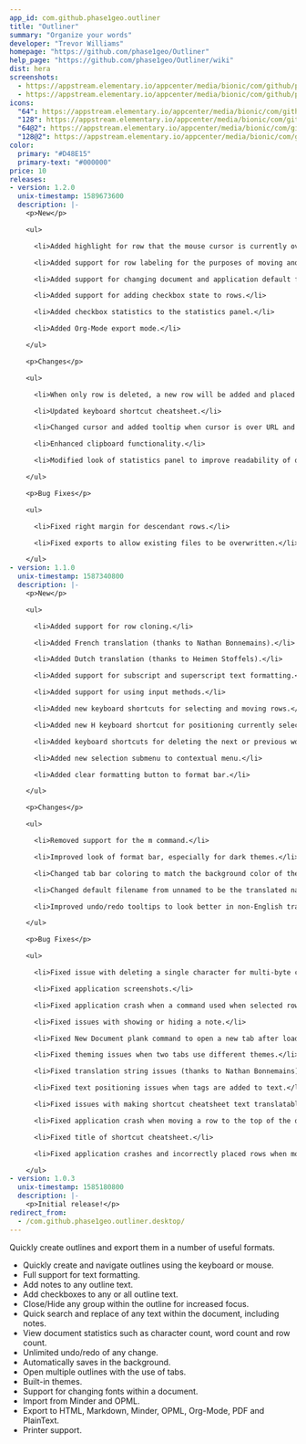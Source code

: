 ```yaml
---
app_id: com.github.phase1geo.outliner
title: "Outliner"
summary: "Organize your words"
developer: "Trevor Williams"
homepage: "https://github.com/phase1geo/Outliner"
help_page: "https://github.com/phase1geo/Outliner/wiki"
dist: hera
screenshots:
  - https://appstream.elementary.io/appcenter/media/bionic/com/github/phase1geo.outliner/D6C3E614D5197696AB12CBF79903D178/screenshots/image-1_orig.png
  - https://appstream.elementary.io/appcenter/media/bionic/com/github/phase1geo.outliner/D6C3E614D5197696AB12CBF79903D178/screenshots/image-2_orig.png
icons:
  "64": https://appstream.elementary.io/appcenter/media/bionic/com/github/phase1geo.outliner/D6C3E614D5197696AB12CBF79903D178/icons/64x64/com.github.phase1geo.outliner_com.github.phase1geo.outliner.png
  "128": https://appstream.elementary.io/appcenter/media/bionic/com/github/phase1geo.outliner/D6C3E614D5197696AB12CBF79903D178/icons/128x128/com.github.phase1geo.outliner_com.github.phase1geo.outliner.png
  "64@2": https://appstream.elementary.io/appcenter/media/bionic/com/github/phase1geo.outliner/D6C3E614D5197696AB12CBF79903D178/icons/64x64@2/com.github.phase1geo.outliner_com.github.phase1geo.outliner.png
  "128@2": https://appstream.elementary.io/appcenter/media/bionic/com/github/phase1geo.outliner/D6C3E614D5197696AB12CBF79903D178/icons/128x128@2/com.github.phase1geo.outliner_com.github.phase1geo.outliner.png
color:
  primary: "#D48E15"
  primary-text: "#000000"
price: 10
releases:
- version: 1.2.0
  unix-timestamp: 1589673600
  description: |-
    <p>New</p>

    <ul>

      <li>Added highlight for row that the mouse cursor is currently over.</li>

      <li>Added support for row labeling for the purposes of moving and selecting rows.</li>

      <li>Added support for changing document and application default fonts.</li>

      <li>Added support for adding checkbox state to rows.</li>

      <li>Added checkbox statistics to the statistics panel.</li>

      <li>Added Org-Mode export mode.</li>

    </ul>

    <p>Changes</p>

    <ul>

      <li>When only row is deleted, a new row will be added and placed into edit mode.</li>

      <li>Updated keyboard shortcut cheatsheet.</li>

      <li>Changed cursor and added tooltip when cursor is over URL and Control is held down.</li>

      <li>Enhanced clipboard functionality.</li>

      <li>Modified look of statistics panel to improve readability of display groups of information.</li>

    </ul>

    <p>Bug Fixes</p>

    <ul>

      <li>Fixed right margin for descendant rows.</li>

      <li>Fixed exports to allow existing files to be overwritten.</li>

    </ul>
- version: 1.1.0
  unix-timestamp: 1587340800
  description: |-
    <p>New</p>

    <ul>

      <li>Added support for row cloning.</li>

      <li>Added French translation (thanks to Nathan Bonnemains).</li>

      <li>Added Dutch translation (thanks to Heimen Stoffels).</li>

      <li>Added support for subscript and superscript text formatting.</li>

      <li>Added support for using input methods.</li>

      <li>Added new keyboard shortcuts for selecting and moving rows.</li>

      <li>Added new H keyboard shortcut for positioning currently selected row at the top of the window.</li>

      <li>Added keyboard shortcuts for deleting the next or previous word.</li>

      <li>Added new selection submenu to contextual menu.</li>

      <li>Added clear formatting button to format bar.</li>

    </ul>

    <p>Changes</p>

    <ul>

      <li>Removed support for the m command.</li>

      <li>Improved look of format bar, especially for dark themes.</li>

      <li>Changed tab bar coloring to match the background color of the current tab.</li>

      <li>Changed default filename from unnamed to be the translated name.</li>

      <li>Improved undo/redo tooltips to look better in non-English translations.</li>

    </ul>

    <p>Bug Fixes</p>

    <ul>

      <li>Fixed issue with deleting a single character for multi-byte characters.</li>

      <li>Fixed application screenshots.</li>

      <li>Fixed application crash when a command used when selected row is a top-level row.</li>

      <li>Fixed issues with showing or hiding a note.</li>

      <li>Fixed New Document plank command to open a new tab after loading application data.</li>

      <li>Fixed theming issues when two tabs use different themes.</li>

      <li>Fixed translation string issues (thanks to Nathan Bonnemains).</li>

      <li>Fixed text positioning issues when tags are added to text.</li>

      <li>Fixed issues with making shortcut cheatsheet text translatable.</li>

      <li>Fixed application crash when moving a row to the top of the document.</li>

      <li>Fixed title of shortcut cheatsheet.</li>

      <li>Fixed application crashes and incorrectly placed rows when moving them via the mouse.</li>

    </ul>
- version: 1.0.3
  unix-timestamp: 1585180800
  description: |-
    <p>Initial release!</p>
redirect_from:
  - /com.github.phase1geo.outliner.desktop/
---
```


<p>Quickly create outlines and export them in a number of useful formats.</p>
<ul>
  <li>Quickly create and navigate outlines using the keyboard or mouse.</li>
  <li>Full support for text formatting.</li>
  <li>Add notes to any outline text.</li>
  <li>Add checkboxes to any or all outline text.</li>
  <li>Close/Hide any group within the outline for increased focus.</li>
  <li>Quick search and replace of any text within the document, including notes.</li>
  <li>View document statistics such as character count, word count and row count.</li>
  <li>Unlimited undo/redo of any change.</li>
  <li>Automatically saves in the background.</li>
  <li>Open multiple outlines with the use of tabs.</li>
  <li>Built-in themes.</li>
  <li>Support for changing fonts within a document.</li>
  <li>Import from Minder and OPML.</li>
  <li>Export to HTML, Markdown, Minder, OPML, Org-Mode, PDF and PlainText.</li>
  <li>Printer support.</li>
</ul>